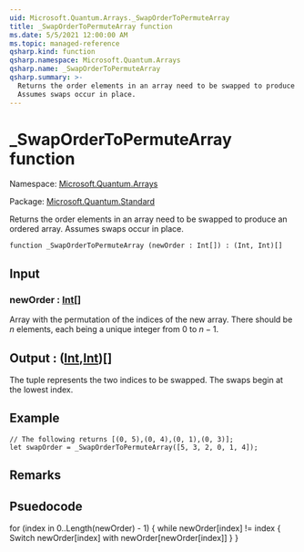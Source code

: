 ```yaml
---
uid: Microsoft.Quantum.Arrays._SwapOrderToPermuteArray
title: _SwapOrderToPermuteArray function
ms.date: 5/5/2021 12:00:00 AM
ms.topic: managed-reference
qsharp.kind: function
qsharp.namespace: Microsoft.Quantum.Arrays
qsharp.name: _SwapOrderToPermuteArray
qsharp.summary: >-
  Returns the order elements in an array need to be swapped to produce an ordered array.
  Assumes swaps occur in place.
---
```


# _SwapOrderToPermuteArray function

Namespace: [Microsoft.Quantum.Arrays](xref:Microsoft.Quantum.Arrays)

Package: [Microsoft.Quantum.Standard](https://nuget.org/packages/Microsoft.Quantum.Standard)


Returns the order elements in an array need to be swapped to produce an ordered array.Assumes swaps occur in place.

```qsharp
function _SwapOrderToPermuteArray (newOrder : Int[]) : (Int, Int)[]
```


## Input

### newOrder : [Int](xref:microsoft.quantum.qsharp.valueliterals#int-literals)[]

Array with the permutation of the indices of the new array. There should be $n$ elements,each being a unique integer from $0$ to $n-1$.



## Output : ([Int](xref:microsoft.quantum.qsharp.valueliterals#int-literals),[Int](xref:microsoft.quantum.qsharp.valueliterals#int-literals))[]

The tuple represents the two indices to be swapped. The swaps begin at the lowest index.

## Example

```qsharp// The following returns [(0, 5),(0, 4),(0, 1),(0, 3)];let swapOrder = _SwapOrderToPermuteArray([5, 3, 2, 0, 1, 4]);```

## Remarks

## Psuedocodefor (index in 0..Length(newOrder) - 1) {while newOrder[index] != index {Switch newOrder[index] with newOrder[newOrder[index]]}}
